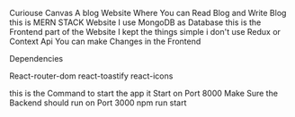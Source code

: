 Curiouse Canvas A blog Website Where You can Read Blog and Write Blog this is MERN STACK Website I use MongoDB as Database this is the Frontend part of the Website I kept the things simple i don't use Redux or Context Api You can make Changes in the Frontend 

Dependencies 

React-router-dom 
react-toastify 
react-icons 


this is the Command to start the app it Start on Port 8000 Make Sure the Backend should run on Port 3000 
npm run start 
